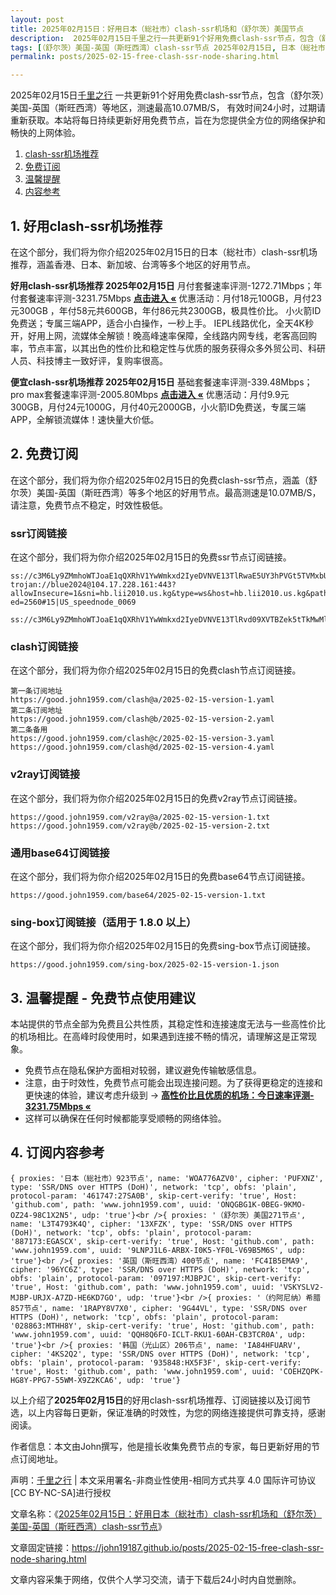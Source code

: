 ```yaml
---
layout: post
title: 2025年02月15日：好用日本（総社市）clash-ssr机场和（舒尔茨）美国节点
description:  2025年02月15日千里之行一共更新91个好用免费clash-ssr节点，包含（舒尔茨）美国-英国（斯旺西湾）等地区，测速最高10.07MB/S， 有效时间24小时，过期请重新获取。本站将每日持续更新好用免费节点，旨在为您提供全方位的网络保护和畅快的上网体验
tags: [（舒尔茨）美国-英国（斯旺西湾）clash-ssr节点 2025年02月15日, 日本（総社市）好用clash-ssr机场推荐 2025年02月15日]
permalink: posts/2025-02-15-free-clash-ssr-node-sharing.html

---
```



2025年02月15日[千里之行](https://john19187.github.io) 一共更新91个好用免费clash-ssr节点，包含（舒尔茨）美国-英国（斯旺西湾）等地区，测速最高10.07MB/S， 有效时间24小时，过期请重新获取。本站将每日持续更新好用免费节点，旨在为您提供全方位的网络保护和畅快的上网体验。

1. [clash-ssr机场推荐](#1-好用clash-ssr机场推荐)
2. [免费订阅](#2-免费订阅)
3. [温馨提醒](#3-温馨提醒---免费节点使用建议)
4. [内容参考](#4-订阅内容参考)

## 1. 好用clash-ssr机场推荐

在这个部分，我们将为你介绍2025年02月15日的日本（総社市）clash-ssr机场推荐，涵盖香港、日本、新加坡、台湾等多个地区的好用节点。

<div class="good cat1"><strong>好用clash-ssr机场推荐 2025年02月15日</strong> 月付套餐速率评测-1272.71Mbps；年付套餐速率评测-3231.75Mbps <strong><a href="https://good.john1959.com/lepl/2025-02-15" target="_blank">点击进入 «</a></strong> 优惠活动：月付18元100GB，月付23元300GB ，年付58元共600GB，年付86元共2300GB，极具性价比。 小火箭ID免费送；专属三端APP，适合小白操作，一秒上手。 IEPL线路优化，全天4K秒开，好用上网，流媒体全解锁！晚高峰速率保障，全线路内网专线，老客高回购率，节点丰富，以其出色的性价比和稳定性与优质的服务获得众多外贸公司、科研人员、科技博主一致好评，复购率很高。</div><div class="good cat2">

<strong>便宜clash-ssr机场推荐 2025年02月15日</strong> 基础套餐速率评测-339.48Mbps；pro max套餐速率评测-2005.80Mbps <strong><a href="https://good.john1959.com/cheap/2025-02-15" target="_blank">点击进入 «</a></strong> 优惠活动：月付9.9元300GB，月付24元1000G，月付40元2000GB，小火箭ID免费送，专属三端APP，全解锁流媒体！速快量大价低。</div>

## 2. 免费订阅

在这个部分，我们将为你介绍2025年02月15日的免费clash-ssr节点，涵盖（舒尔茨）美国-英国（斯旺西湾）等多个地区的好用节点。最高测速是10.07MB/S，请注意，免费节点不稳定，时效性极低。

### ssr订阅链接

在这个部分，我们将为你介绍2025年02月15日的免费ssr节点订阅链接。

```
ss://c3M6Ly9ZMmhoWTJoaE1qQXRhV1YwWmkxd2IyeDVNVE13TlRwaE5UY3hPVGt5TVMxbU16QTRMVFJrTVRJdFlXUXlaaTB5TnpneU5qZ3hOakJtTldZ@free.2weradf:36571#7%7C%F0%9F%87%B9%F0%9F%87%B7%20%E5%9C%9F%E8%80%B3%E5%85%B6%2001%20%7C%201x%20TR
trojan://blue2024@104.17.228.161:443?allowInsecure=1&sni=hb.lii2010.us.kg&type=ws&host=hb.lii2010.us.kg&path=/?ed=2560#15|US_speednode_0069
                               ss://c3M6Ly9ZMmhoWTJoaE1qQXRhV1YwWmkxd2IyeDVNVE13TlRvd09XVTBZek5tTkMwMllUZzVMVFJrTVRndFlqaGlZUzFoTmpCak5HVTNaV1ZpTXpn@free.2weradf:36141#7%7C%F0%9F%87%AD%F0%9F%87%B0%20%E9%A6%99%E6%B8%AF%2001%20%7C%201x%20HK
```

### clash订阅链接

在这个部分，我们将为你介绍2025年02月15日的免费clash节点订阅链接。

```
第一条订阅地址
https://good.john1959.com/clash@a/2025-02-15-version-1.yaml
第二条订阅地址
https://good.john1959.com/clash@b/2025-02-15-version-2.yaml
第二条备用
https://good.john1959.com/clash@c/2025-02-15-version-3.yaml
https://good.john1959.com/clash@d/2025-02-15-version-4.yaml
```

### v2ray订阅链接

在这个部分，我们将为你介绍2025年02月15日的免费v2ray节点订阅链接。

```
https://good.john1959.com/v2ray@a/2025-02-15-version-1.txt
https://good.john1959.com/v2ray@b/2025-02-15-version-2.txt
```

### 通用base64订阅链接

在这个部分，我们将为你介绍2025年02月15日的免费base64节点订阅链接。

```
https://good.john1959.com/base64/2025-02-15-version-1.txt
```

### sing-box订阅链接（适用于 1.8.0 以上）

在这个部分，我们将为你介绍2025年02月15日的免费sing-box节点订阅链接。

```
https://good.john1959.com/sing-box/2025-02-15-version-1.json
```

## 3. 温馨提醒 - 免费节点使用建议

本站提供的节点全部为免费且公共性质，其稳定性和连接速度无法与一些高性价比的机场相比。在高峰时段使用时，如果遇到连接不畅的情况，请理解这是正常现象。

- 免费节点在隐私保护方面相对较弱，建议避免传输敏感信息。
- 注意，由于时效性，免费节点可能会出现连接问题。为了获得更稳定的连接和更快速的体验，建议考虑升级到 → <strong>[高性价比且优质的机场：今日速率评测- 3231.75Mbps «](https://good.john1959.com/lepl/2025-02-15)</strong>
- 这样可以确保在任何时候都能享受顺畅的网络体验。

## 4. 订阅内容参考

```
{ proxies: '日本（総社市）923节点', name: 'WOA776AZV0', cipher: 'PUFXNZ', type: 'SSR/DNS over HTTPS (DoH)', network: 'tcp', obfs: 'plain', protocol-param: '461747:27SA0B', skip-cert-verify: 'true', Host: 'github.com', path: 'www.john1959.com', uuid: 'ONQGBG1K-0BEG-9KMO-OZ24-98C1X2N5', udp: 'true'}<br />{ proxies: '（舒尔茨）美国271节点', name: 'L3T4793K4Q', cipher: '13XFZK', type: 'SSR/DNS over HTTPS (DoH)', network: 'tcp', obfs: 'plain', protocol-param: '887173:EGASCX', skip-cert-verify: 'true', Host: 'github.com', path: 'www.john1959.com', uuid: '9LNPJ1L6-ARBX-I0K5-YF0L-V69B5M6S', udp: 'true'}<br />{ proxies: '英国（斯旺西湾）400节点', name: 'FC4IB5EMA9', cipher: '96YC6Z', type: 'SSR/DNS over HTTPS (DoH)', network: 'tcp', obfs: 'plain', protocol-param: '097197:MJBPJC', skip-cert-verify: 'true', Host: 'github.com', path: 'www.john1959.com', uuid: 'VSKYSLV2-MJBP-URJX-A7ZD-HE6KD7GO', udp: 'true'}<br />{ proxies: '（约阿尼纳）希腊857节点', name: '1RAPY8V7X0', cipher: '9G44VL', type: 'SSR/DNS over HTTPS (DoH)', network: 'tcp', obfs: 'plain', protocol-param: '028863:MTHH8Y', skip-cert-verify: 'true', Host: 'github.com', path: 'www.john1959.com', uuid: 'QQH8Q6FO-ICLT-RKU1-60AH-CB3TCR0A', udp: 'true'}<br />{ proxies: '韩国（光山区）206节点', name: 'IA84HFUARV', cipher: '4KS2Q2', type: 'SSR/DNS over HTTPS (DoH)', network: 'tcp', obfs: 'plain', protocol-param: '935848:HX5F3F', skip-cert-verify: 'true', Host: 'github.com', path: 'www.john1959.com', uuid: 'COEHZQPK-HG8Y-PPG7-55WM-X9Z2KCA6', udp: 'true'}
```

以上介绍了<strong>2025年02月15日</strong>的好用clash-ssr机场推荐、订阅链接以及订阅节选，以上内容每日更新，保证准确的时效性，为您的网络连接提供可靠支持，感谢阅读。

作者信息：本文由John撰写，他是擅长收集免费节点的专家，每日更新好用的节点订阅地址。

声明：[千里之行](https://john19187.github.io) | 本文采用署名-非商业性使用-相同方式共享 4.0 国际许可协议[CC BY-NC-SA]进行授权

文章名称：《[2025年02月15日：好用日本（総社市）clash-ssr机场和（舒尔茨）美国-英国（斯旺西湾）clash-ssr节点](https://john19187.github.io/posts/2025-02-15-free-clash-ssr-node-sharing.html)》

文章固定链接：https://john19187.github.io/posts/2025-02-15-free-clash-ssr-node-sharing.html

文章内容采集于网络，仅供个人学习交流，请于下载后24小时内自觉删除。




